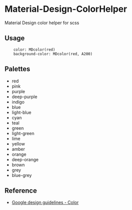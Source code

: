 Material-Design-ColorHelper
===========================

Material Design color helper for scss

## Usage ##

```
	color: MDcolor(red)
	background-color: MDcolor(red, A200)
```

## Palettes ##
*   red
*   pink
*   purple
*   deep-purple
*   indigo
*   blue
*   light-blue
*   cyan
*   teal
*   green
*   light-green
*   lime
*   yellow
*   amber
*   orange
*   deep-orange
*   brown
*   grey
*   blue-grey

## Reference ##
*   [Google design guidelines - Color](http://www.google.com/design/spec/style/color.html#color-ui-color-palette "Google design guidelines - Color")